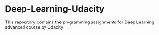 # Deep-Learning-Udacity
This repository contains the programming assignments for Deep Learning advanced course by Udacity
